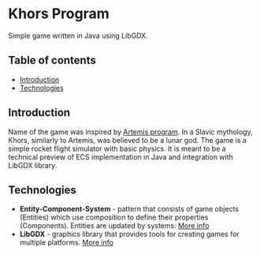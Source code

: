# Khors Program
Simple game written in Java using LibGDX.
## Table of contents
* [Introduction](#introduction)
* [Technologies](#technologies)
## Introduction
Name of the game was inspired by [Artemis program](https://en.wikipedia.org/wiki/Artemis_program). In a Slavic mythology, Khors, similarly to Artemis, was believed to be a lunar god. The game is a simple rocket flight simulator with basic physics. It is meant to be a technical preview of ECS implementation in Java and integration with LibGDX library.
## Technologies
* **Entity-Component-System** - pattern that consists of game objects (Entities) which use composition to define their properties (Components). Entities are updated by systems. [More info](https://en.wikipedia.org/wiki/Entity_component_system)
* **LibGDX** - graphics library that provides tools for creating games for multiple platforms. [More info](https://libgdx.com/)